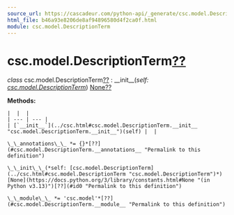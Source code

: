 ```yaml
---
source_url: https://cascadeur.com/python-api/_generate/csc.model.DescriptionTerm.html
html_file: b46a93e8206de8af94896580d4f2ca0f.html
module: csc.model.DescriptionTerm
---
```


# csc.model.DescriptionTerm[??](#csc-model-descriptionterm "Permalink to this heading")

*class* csc.model.DescriptionTerm[??](#csc.model.DescriptionTerm "Permalink to this definition")
:   \_\_init\_\_(*self: [csc.model.DescriptionTerm](../csc.html#csc.model.DescriptionTerm "csc.model.DescriptionTerm")*)  [None](https://docs.python.org/3/library/constants.html#None "(in Python v3.13)")[??](#csc.model.DescriptionTerm.__init__ "Permalink to this definition")

    
**Methods:**

    |  |  |
    | --- | --- |
    | [`__init__`](../csc.html#csc.model.DescriptionTerm.__init__ "csc.model.DescriptionTerm.__init__")(self) |  |

    \_\_annotations\_\_ *= {}*[??](#csc.model.DescriptionTerm.__annotations__ "Permalink to this definition")

    \_\_init\_\_(*self: [csc.model.DescriptionTerm](../csc.html#csc.model.DescriptionTerm "csc.model.DescriptionTerm")*)  [None](https://docs.python.org/3/library/constants.html#None "(in Python v3.13)")[??](#id0 "Permalink to this definition")

    \_\_module\_\_ *= 'csc.model'*[??](#csc.model.DescriptionTerm.__module__ "Permalink to this definition")